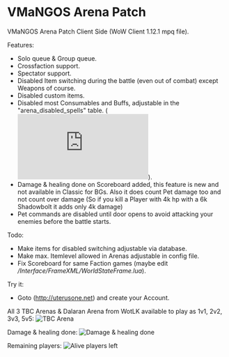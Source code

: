 # VMaNGOS Arena Patch
VMaNGOS Arena Patch Client Side (WoW Client 1.12.1 mpq file).

Features:
  - Solo queue & Group queue.
  - Crossfaction support.
  - Spectator support.
  - Disabled Item switching during the battle (even out of combat) except Weapons of course.
  - Disabled custom items.
  - Disabled most Consumables and Buffs, adjustable in the "arena_disabled_spells" table. (![List of disabled Consumables](https://raw.githubusercontent.com/Oroxzy/vmangos_arena_patch/master/disabled_consumables.txt)).
  - Damage & healing done on Scoreboard added, this feature is new and not available in Classic for BGs. Also it does count Pet damage too and not count over damage (So if you kill a Player with 4k hp with a 6k Shadowbolt it adds only 4k damage)
  - Pet commands are disabled until door opens to avoid attacking your enemies before the battle starts.
   
 Todo:
  - Make items for disabled switching adjustable via database.
  - Make max. Itemlevel allowed in Arenas adjustable in config file.
  - Fix Scoreboard for same Faction games (maybe edit */Interface/FrameXML/WorldStateFrame.lua*).
  
 Try it:
  - Goto (http://uterusone.net) and create your Account.

All 3 TBC Arenas & Dalaran Arena from WotLK available to play as 1v1, 2v2, 3v3, 5v5:
![TBC Arena](https://i.imgur.com/p5IVD1l.jpg)

Damage & healing done:
![Damage & healing done](https://i.imgur.com/eL6kHXH.png)

Remaining players:
![Alive players left](https://i.imgur.com/5zCC4aA.png)
